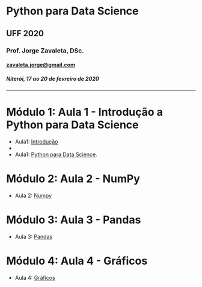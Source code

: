 # Python para Data Science
## UFF 2020
### Prof. Jorge Zavaleta, DSc.
#### zavaleta.jorge@gmail.com
##### Niterói, 17 ao 20 de fevreiro de 2020
---
# Módulo 1: Aula 1 - Introdução a Python para Data Science
* Aula1: [Introdução](Python_para_Data_Science_UFF_02-2020_01.pdf)
*
* Aula1: [Python para Data Science](Python_Data_Science_UFF_2020_M1.ipynb).

# Módulo 2: Aula 2 - NumPy
* Aula 2: [Numpy](Python_Data_Science_UFF_2020_M2.ipynb)

# Módulo 3: Aula 3 - Pandas
* Aula 3: [Pandas](Python_Data_Science_UFF_2020_M3.ipynb)

# Módulo 4: Aula 4 - Gráficos
* Aula 4: [Gráficos](Python_Data_Science_UFF_2020_M4.ipynb)
